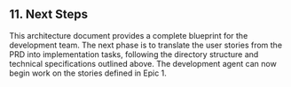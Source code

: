## 11. Next Steps

This architecture document provides a complete blueprint for the development team. The next phase is to translate the user stories from the PRD into implementation tasks, following the directory structure and technical specifications outlined above. The development agent can now begin work on the stories defined in Epic 1.
